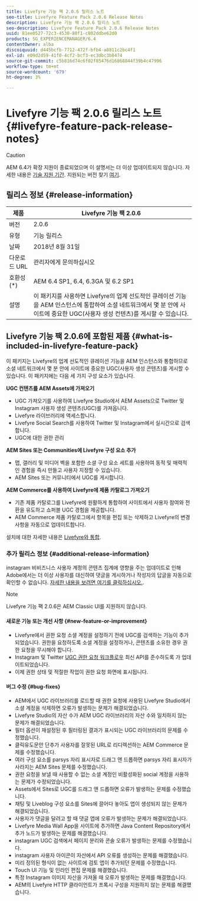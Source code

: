 ```yaml
---
title: Livefyre 기능 팩 2.0.6 릴리스 노트
seo-title: Livefyre Feature Pack 2.0.6 Release Notes
description: Livefyre 기능 팩 2.0.6 릴리스 노트
seo-description: Livefyre Feature Pack 2.0.6 Release Notes
uuid: 81ee0527-72c3-4530-80f1-c802ddbe62d0
products: SG_EXPERIENCEMANAGER/6.4
contentOwner: alba
discoiquuid: d445bcfb-7712-472f-bfb4-a8811c2bc4f1
exl-id: e09d2d59-41f0-4cf2-bcf3-ec3dbc3b8474
source-git-commit: c5b816d74c6f02f85476d16868844f39b4c47996
workflow-type: tm+mt
source-wordcount: '679'
ht-degree: 3%

---
```


# Livefyre 기능 팩 2.0.6 릴리스 노트 {#livefyre-feature-pack-release-notes}

>[!CAUTION]
>
>AEM 6.4가 확장 지원이 종료되었으며 이 설명서는 더 이상 업데이트되지 않습니다. 자세한 내용은 [기술 지원 기간](https://helpx.adobe.com/kr/support/programs/eol-matrix.html). 지원되는 버전 찾기 [여기](https://experienceleague.adobe.com/docs/).

## 릴리스 정보 {#release-information}

| 제품 | Livefyre 기능 팩 2.0.6 |
|--- |--- |
| 버전 | 2.0.6 |
| 유형 | 기능 릴리스 |
| 날짜 | 2018년 8월 31일 |
| 다운로드 URL | 관리자에게 문의하십시오 |
| 호환성 (*) | AEM 6.4 SP1, 6.4, 6.3GA 및 6.2 SP1 |
| 설명 | 이 패키지를 사용하면 Livefyre의 업계 선도적인 큐레이션 기능을 AEM 인스턴스에 통합하여 소셜 네트워크에서 몇 분 안에 사이트에 중요한 UGC(사용자 생성 컨텐츠)를 게시할 수 있습니다. |

## Livefyre 기능 팩 2.0.6에 포함된 제품 {#what-is-included-in-livefyre-feature-pack}

이 패키지는 Livefyre의 업계 선도적인 큐레이션 기능을 AEM 인스턴스와 통합하므로 소셜 네트워크에서 몇 분 안에 사이트에 중요한 UGC(사용자 생성 콘텐츠)를 게시할 수 있습니다. 이 패키지에는 다음 세 가지 구성 요소가 있습니다.

**UGC 컨텐츠를 AEM Assets에 가져오기**

* UGC 가져오기를 사용하여 Livefyre Studio에서 AEM Assets으로 Twitter 및 Instagram 사용자 생성 콘텐츠(UGC)를 가져옵니다.
* Livefyre 라이브러리에 액세스합니다.
* Livefyre Social Search를 사용하여 Twitter 및 Instagram에서 실시간으로 검색합니다.
* UGC에 대한 권한 관리

**AEM Sites 또는 Communities에 Livefyre 구성 요소 추가**

* 맵, 갤러리 및 미디어 벽을 포함한 소셜 구성 요소 세트를 사용하여 동적 및 매력적인 경험을 즉시 만들고 사용자 지정할 수 있습니다.
* AEM Sites 또는 커뮤니티에서 UGC를 게시합니다.

**AEM Commerce를 사용하여 Livefyre에 제품 카탈로그 가져오기**

* 기존 제품 카탈로그를 Livefyre에 원활하게 통합하여 사이트에서 사용자 참여와 전환을 유도하고 쇼퍼블 UGC 경험을 제공합니다.
* AEM Commerce 제품 카탈로그에서 항목을 편집 또는 삭제하고 Livefyre의 변경 사항을 자동으로 업데이트합니다.

설치에 대한 자세한 내용은 [Livefyre와 통합](https://experienceleague.adobe.com/docs/experience-manager-64/administering/integration/livefyre.html).

### 추가 릴리스 정보 {#additional-release-information}

instagram 비비즈니스 사용자 계정의 콘텐츠 집계에 영향을 주는 업데이트로 인해 Adobe에서는 더 이상 사용자를 대신하여 댓글을 게시하거나 작성자의 답글을 자동으로 확인할 수 없습니다. [자세한 내용을 보려면 여기를 클릭하십시오.](https://developers.facebook.com/blog/post/2018/04/04/facebook-api-platform-product-changes/).

>[!NOTE]
>
>Livefyre 기능 팩 2.0.6은 AEM Classic UI를 지원하지 않습니다.

#### 새로운 기능 또는 개선 사항 {#new-feature-or-improvement}

* Livefyre에서 권한 요청 소셜 계정을 설정하기 전에 UGC를 검색하는 기능이 추가되었습니다. 권한을 요청하도록 소셜 계정을 설정하거나, 콘텐츠를 소유한 경우 권한 요청을 무시해야 합니다.
* Instagram 및 Twitter [UGC 권한 요청 워크플로우](https://experienceleague.adobe.com/docs/experience-manager-64/administering/integration/livefyre.html) 최신 API를 준수하도록 가 업데이트되었습니다.
* 이제 권한 상태 및 적절한 작업이 권한 요청 화면에 표시됩니다.

#### 버그 수정 {#bug-fixes}

* AEM에서 UGC 라이브러리를 로드할 때 권한 요청에 사용된 Livefyre Studio에서 소셜 계정을 삭제하면 오류가 발생하는 문제가 해결되었습니다.
* Livefyre Studio의 자산 수가 AEM UGC 라이브러리의 자산 수와 일치하지 않는 문제가 해결되었습니다.
* 필터 옵션이 재설정된 후 필터링된 결과가 표시되는 UGC 라이브러리의 문제를 수정했습니다.
* 클릭유도문안 단추가 사용자를 잘못된 URL로 리디렉션하는 AEM Commerce 문제를 수정했습니다.
* 여러 구성 요소를 parsys 자리 표시자로 드래그 앤 드롭하면 parsys 자리 표시자가 사라지는 AEM Sites 문제를 수정했습니다.
* 권한 요청을 보낼 때 사용할 수 없는 소셜 계정인 비활성화된 social 계정을 사용하는 문제가 수정되었습니다.
* Assets에서 Sites로 UGC를 드래그 앤 드롭하면 오류가 발생하는 문제를 수정했습니다.
* 채팅 및 Liveblog 구성 요소를 Sites에 끌어다 놓아도 앱이 생성되지 않는 문제가 해결되었습니다.
* 사용자가 댓글을 달려고 할 때 댓글 앱에 오류가 발생하는 문제가 해결되었습니다.
* Livefyre Media Wall App을 사이트에 추가하면 Java Content Repository에서 추가 노드가 발생하는 문제를 해결했습니다.
* instagram UGC 검색에서 페이지 분리와 콘솔 오류가 발생하는 문제를 수정했습니다.
* instagram 사용자 아이콘이 자산에서 API 오류를 생성하는 문제를 해결했습니다.
* 미리 정의된 형식이 없는 사이트에 검토 앱이 추가되던 문제를 수정했습니다.
* Touch UI 기능 및 인라인 편집 문제를 해결했습니다.
* 특정 Instagram 이미지 자산을 가져올 때 오류가 발생하는 문제를 해결했습니다.
* AEM의 Livefyre HTTP 클라이언트가 프록시 구성을 지원하지 않는 문제를 해결했습니다.

